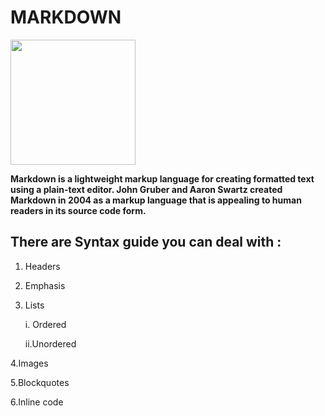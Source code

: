 # MARKDOWN
<img src="https://kirkstrobeck.github.io/whatismarkdown.com/img/markdown.png" width="200" height="200" />

**Markdown is a lightweight markup language for creating formatted text using a plain-text editor. John Gruber and Aaron Swartz created Markdown in 2004 as a markup language that is appealing to human readers in its source code form.**

## There are Syntax guide you can deal with :
1. Headers 

3. Emphasis
4. Lists

    i. Ordered
    
    ii.Unordered
    
4.Images

5.Blockquotes

6.Inline code

 
 
